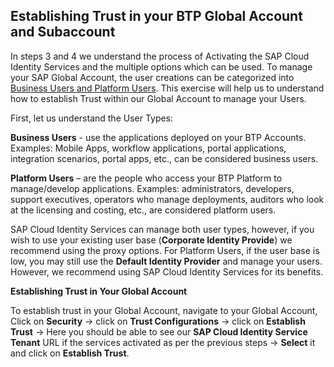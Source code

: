 ## Establishing Trust in your BTP Global Account and Subaccount 

In steps 3 and 4 we understand the process of Activating the SAP Cloud Identity Services and the multiple options which can be used. To manage your SAP Global Account, the user creations can be categorized into [Business Users and Platform Users](https://help.sap.com/docs/btp/sap-business-technology-platform/user-and-member-management). This exercise will help us to understand how to establish Trust within our Global Account to manage your Users.  

First, let us understand the User Types: 

**Business Users** - use the applications deployed on your BTP Accounts. Examples: Mobile Apps, workflow applications, portal applications, integration scenarios, portal apps, etc., can be considered business users.  

**Platform Users** – are the people who access your BTP Platform to manage/develop applications. Examples: administrators, developers, support executives, operators who manage deployments, auditors who look at the licensing and costing, etc., are considered platform users.  

SAP Cloud Identity Services can manage both user types, however, if you wish to use your existing user base (**Corporate Identity Provide**) we recommend using the proxy options.  For Platform Users, if the user base is low, you may still use the **Default Identity Provider** and manage your users. However, we recommend using SAP Cloud Identity Services for its benefits.  

 
**Establishing Trust in Your Global Account**

To establish trust in your Global Account, navigate to your Global Account, Click on **Security** -> click on **Trust Configurations** -> click on **Establish Trust** -> Here you should be able to see our **SAP Cloud Identity Service Tenant** URL if the services activated as per the previous steps -> **Select** it and click on **Establish Trust**.

